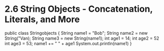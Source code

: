 
# 2.6 String Objects - Concatenation, Literals, and More

public class Stringobjects {
    String name1 = "Bob";
    String name2 = new String("Van);
    String name3 = new String(name1);
    int age1 = 14;
    int age2 = 52
    int age3 = 53;
    name1 += " " + age1
    System.out.println(name1)
}